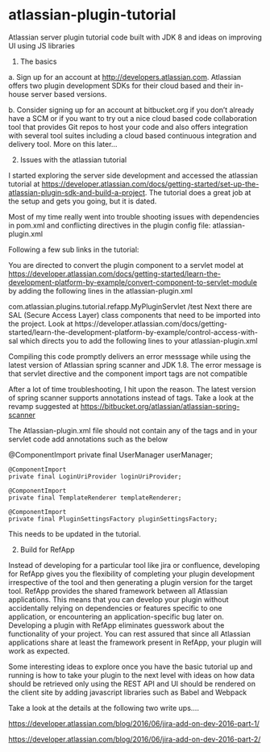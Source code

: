 # atlassian-plugin-tutorial
Atlassian server plugin tutorial code built with JDK 8 and ideas on improving UI using JS libraries

1. The basics

a. Sign up for an account at http://developers.atlassian.com. Atlassian offers two plugin development SDKs for their cloud based and their in-house server based versions.

b. Consider signing up for an account at bitbucket.org if you don’t already have a SCM or if you want to try out a nice cloud based code collaboration tool that provides Git repos to host your code and also offers integration with several tool suites including a cloud based continuous integration and delivery tool. More on this later…

2. Issues with the atlassian tutorial

I started exploring the server side development and accessed the atlassian tutorial at https://developer.atlassian.com/docs/getting-started/set-up-the-atlassian-plugin-sdk-and-build-a-project. The tutorial does a great job at the setup and gets you going, but it is dated.

Most of my time really went into trouble shooting issues with dependencies in pom.xml and conflicting directives in the plugin config file: atlassian-plugin.xml

Following a few sub links in the tutorial:

You are directed to convert the plugin component to a servlet model at https://developer.atlassian.com/docs/getting-started/learn-the-development-platform-by-example/convert-component-to-servlet-module by adding the following lines in the atlassian-plugin.xml

<component key="myPluginComponent" class="com.atlassian.plugins.tutorial.refapp.MyPluginComponent" public="true">
 <interface>com.atlassian.plugins.tutorial.refapp.MyPluginServlet</interface>
</component>
<servlet name="adminUI" class="com.atlassian.plugins.tutorial.refapp.MyPluginServlet" key="test">
 <url-pattern>/test</url-pattern>
</servlet>
Next there are SAL (Secure Access Layer) class components that need to be imported into the project. Look at https://developer.atlassian.com/docs/getting-started/learn-the-development-platform-by-example/control-access-with-sal which directs you to add the following lines to your atlassian-plugin.xml

<component-import key=”templateRenderer” interface=”com.atlassian.templaterenderer.TemplateRenderer” filter=””/>
<component-import key=”userManager” interface=”com.atlassian.sal.api.user.UserManager” filter=””/>
<component-import key=”loginUriProvider” interface=”com.atlassian.sal.api.auth.LoginUriProvider” filter=””/>
<component-import key=”pluginSettingsFactory” interface=”com.atlassian.sal.api.pluginsettings.PluginSettingsFactory” filter=””/>

Compiling this code promptly delivers an error messsage while using the latest version of Atlassian spring scanner and JDK 1.8.  The error message is that servlet directive and the component import tags are not compatible

After a lot of time troubleshooting, I hit upon the reason. The latest version of spring scanner supports annotations instead of tags. Take a look at the revamp suggested at https://bitbucket.org/atlassian/atlassian-spring-scanner

The Atlassian-plugin.xml file should not contain any of the <component-import> tags  and in your servlet code add annotations such as the below

@ComponentImport
    private final UserManager userManager;
	
	@ComponentImport
	private final LoginUriProvider loginUriProvider;
	
	@ComponentImport
	private final TemplateRenderer templateRenderer;
	
	@ComponentImport
	private final PluginSettingsFactory pluginSettingsFactory;
This needs to be updated in the tutorial.

2. Build for RefApp

Instead of developing for a particular tool like jira or confluence, developing for RefApp gives you the flexibility of completing your plugin development irrespective of the tool and then generating a plugin version for the target tool. RefApp provides the shared framework between all Atlassian applications. This means that you can develop your plugin without accidentally relying on dependencies or features specific to one application, or encountering an application-specific bug later on. Developing a plugin with RefApp eliminates guesswork about the functionality of your project. You can rest assured that since all Atlassian applications share at least the framework present in RefApp, your plugin will work as expected.





Some interesting ideas to explore once you have the basic tutorial up and running is how to take your plugin to the next level with ideas on how data should be retrieved only using the REST API and UI should be rendered on the client site by adding javascript libraries such as Babel and Webpack

Take a look at the details at the following two write ups….

https://developer.atlassian.com/blog/2016/06/jira-add-on-dev-2016-part-1/

https://developer.atlassian.com/blog/2016/06/jira-add-on-dev-2016-part-2/
